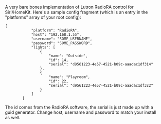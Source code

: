 A very bare bones implementation of Lutron RadioRA control for Siri/HomeKit. Here's a sample config fragment (which is an entry in the "platforms" array of your root config):

```
{
            "platform": "RadioRA",
            "host": "192.168.1.55",
            "username": "SOME_USERNAME",
            "password": "SOME_PASSWORD",
            "lights": [
                {
                    "name": "Outside",
                    "id": 14,
                    "serial": "d9561223-4e57-4521-b09c-aaadac1df314"
                },
                {
                    "name": "Playroom",
                    "id": 22,
                    "serial": "d9561223-4e57-4521-b09c-aaadac1df322"
                }
            ]
        }
```

The id comes from the RadioRA software, the serial is just made up with a guid generator. Change host, username and password to match your install as well.
